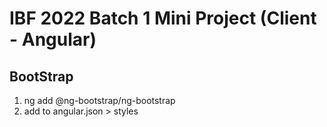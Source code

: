 # IBF 2022 Batch 1 Mini Project (Client - Angular)

## BootStrap
1. ng add @ng-bootstrap/ng-bootstrap
2. add to angular.json > styles